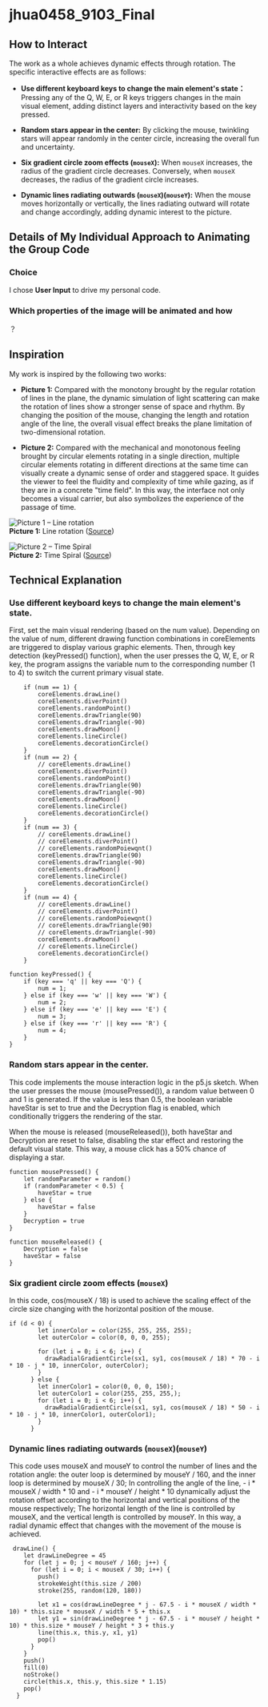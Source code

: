 # jhua0458_9103_Final
## How to Interact
The work as a whole achieves dynamic effects through rotation. The specific interactive effects are as follows:

- **Use different keyboard keys to change the main element's state：** Pressing any of the Q, W, E, or R keys triggers changes in the main visual element, adding distinct layers and interactivity based on the key pressed.

- **Random stars appear in the center:** By clicking the mouse, twinkling stars will appear randomly in the center circle, increasing the overall fun and uncertainty.

- **Six gradient circle zoom effects (`mouseX`):** When `mouseX` increases, the radius of the gradient circle decreases. Conversely, when `mouseX` decreases, the radius of the gradient circle increases.

- **Dynamic lines radiating outwards (`mouseX`)(`mouseY`):** When the mouse moves horizontally or vertically, the lines radiating outward will rotate and change accordingly, adding dynamic interest to the picture.

## Details of My Individual Approach to Animating the Group Code

### Choice
I chose **User Input** to drive my personal code.

### Which properties of the image will be animated and how
？

## Inspiration
My work is inspired by the following two works:

- **Picture 1:** Compared with the monotony brought by the regular rotation of lines in the plane, the dynamic simulation of light scattering can make the rotation of lines show a stronger sense of space and rhythm. By changing the position of the mouse, changing the length and rotation angle of the line, the overall visual effect breaks the plane limitation of two-dimensional rotation.

- **Picture 2:** Compared with the mechanical and monotonous feeling brought by circular elements rotating in a single direction, multiple circular elements rotating in different directions at the same time can visually create a dynamic sense of order and staggered space. It guides the viewer to feel the fluidity and complexity of time while gazing, as if they are in a concrete "time field". In this way, the interface not only becomes a visual carrier, but also symbolizes the experience of the passage of time.

![Picture 1 – Line rotation](images/Picture1.png)  
**Picture 1:** Line rotation ([Source](https://openprocessing.org/sketch/863365))

![Picture 2 – Time Spiral](images/Picture2.png)  
**Picture 2:** Time Spiral ([Source](https://au.pinterest.com/pin/2111131072429523/))

 ## Technical Explanation

### Use different keyboard keys to change the main element's state.
First, set the main visual rendering (based on the num value). Depending on the value of num, different drawing function combinations in coreElements are triggered to display various graphic elements. Then, through key detection (keyPressed() function), when the user presses the Q, W, E, or R key, the program assigns the variable num to the corresponding number (1 to 4) to switch the current primary visual state.

```
	if (num == 1) {
		coreElements.drawLine()
		coreElements.diverPoint()
		coreElements.randomPoint()
		coreElements.drawTriangle(90)
		coreElements.drawTriangle(-90)
		coreElements.drawMoon()
		coreElements.lineCircle()
		coreElements.decorationCircle()
	}
	if (num == 2) {
		// coreElements.drawLine()
		coreElements.diverPoint()
		coreElements.randomPoint()
		coreElements.drawTriangle(90)
		coreElements.drawTriangle(-90)
		coreElements.drawMoon()
		coreElements.lineCircle()
		coreElements.decorationCircle()
	}
	if (num == 3) {
		// coreElements.drawLine()
		// coreElements.diverPoint()
		// coreElements.randomPoiewqnt()
		coreElements.drawTriangle(90)
		coreElements.drawTriangle(-90)
		coreElements.drawMoon()
		coreElements.lineCircle()
		coreElements.decorationCircle()
	}
	if (num == 4) {
		// coreElements.drawLine()
		// coreElements.diverPoint()
		// coreElements.randomPoiewqnt()
		// coreElements.drawTriangle(90)
		// coreElements.drawTriangle(-90)
		coreElements.drawMoon()
		// coreElements.lineCircle()
		coreElements.decorationCircle()
	}

function keyPressed() {
	if (key === 'q' || key === 'Q') {
		num = 1;
	} else if (key === 'w' || key === 'W') {
		num = 2;
	} else if (key === 'e' || key === 'E') {
		num = 3;
	} else if (key === 'r' || key === 'R') {
		num = 4;
	}
}
```

### Random stars appear in the center.
This code implements the mouse interaction logic in the p5.js sketch. When the user presses the mouse (mousePressed()), a random value between 0 and 1 is generated. If the value is less than 0.5, the boolean variable haveStar is set to true and the Decryption flag is enabled, which conditionally triggers the rendering of the star.

When the mouse is released (mouseReleased()), both haveStar and Decryption are reset to false, disabling the star effect and restoring the default visual state. This way, a mouse click has a 50% chance of displaying a star.

```
function mousePressed() {
	let randomParameter = random()
	if (randomParameter < 0.5) {
		haveStar = true
	} else {
		haveStar = false
	}
	Decryption = true
}

function mouseReleased() {
	Decryption = false
	haveStar = false
}
```

### Six gradient circle zoom effects (`mouseX`)
In this code, cos(mouseX / 18) is used to achieve the scaling effect of the circle size changing with the horizontal position of the mouse.

```
if (d < 0) {
        let innerColor = color(255, 255, 255, 255);
        let outerColor = color(0, 0, 0, 255);

        for (let i = 0; i < 6; i++) {
          drawRadialGradientCircle(sx1, sy1, cos(mouseX / 18) * 70 - i * 10 - j * 10, innerColor, outerColor);
        }
      } else {
        let innerColor1 = color(0, 0, 0, 150);
        let outerColor1 = color(255, 255, 255,);
        for (let i = 0; i < 6; i++) {
          drawRadialGradientCircle(sx1, sy1, cos(mouseX / 18) * 50 - i * 10 - j * 10, innerColor1, outerColor1);
        }
      }
```

### Dynamic lines radiating outwards (`mouseX`)(`mouseY`)
This code uses mouseX and mouseY to control the number of lines and the rotation angle: the outer loop is determined by mouseY / 160, and the inner loop is determined by mouseX / 30; In controlling the angle of the line, - i * mouseX / width * 10 and - i * mouseY / height * 10 dynamically adjust the rotation offset according to the horizontal and vertical positions of the mouse respectively; The horizontal length of the line is controlled by mouseX, and the vertical length is controlled by mouseY. In this way, a radial dynamic effect that changes with the movement of the mouse is achieved.

```
 drawLine() {
    let drawLineDegree = 45
    for (let j = 0; j < mouseY / 160; j++) {
      for (let i = 0; i < mouseX / 30; i++) {
        push()
        strokeWeight(this.size / 200)
        stroke(255, random(120, 180))

        let x1 = cos(drawLineDegree * j - 67.5 - i * mouseX / width * 10) * this.size * mouseX / width * 5 + this.x
        let y1 = sin(drawLineDegree * j - 67.5 - i * mouseY / height * 10) * this.size * mouseY / height * 3 + this.y
        line(this.x, this.y, x1, y1)
        pop()
      }
    }
    push()
    fill(0)
    noStroke()
    circle(this.x, this.y, this.size * 1.15)
    pop()
  }
```